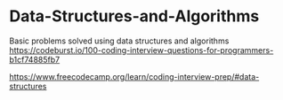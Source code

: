 # Data-Structures-and-Algorithms
Basic problems solved using data structures and algorithms
https://codeburst.io/100-coding-interview-questions-for-programmers-b1cf74885fb7 <br/>

https://www.freecodecamp.org/learn/coding-interview-prep/#data-structures
